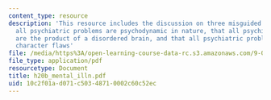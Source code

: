 ```yaml
---
content_type: resource
description: 'This resource includes the discussion on three misguided theories: that
  all psychiatric problems are psychodynamic in nature, that all psychiatric problems
  are the product of a disordered brain, and that all psychiatric problems are essentially
  character flaws'
file: /media/https%3A/open-learning-course-data-rc.s3.amazonaws.com/9-00-introduction-to-psychology-fall-2004/10c2f01ad071c50348710002c60c52ec_h20b_mental_illn.pdf
file_type: application/pdf
resourcetype: Document
title: h20b_mental_illn.pdf
uid: 10c2f01a-d071-c503-4871-0002c60c52ec
---
```


